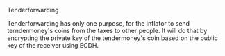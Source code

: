 Tenderforwarding 


Tenderforwarding has only one purpose, for the inflator to send terndermoney's coins from the taxes to other people.
It will do that by encrypting the private key of the tendermoney's coin based on the public key of the receiver using ECDH.